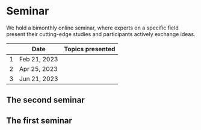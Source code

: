 # Seminar

We hold a bimonthly online seminar, where experts on a specific field present their cutting-edge studies and participants actively exchange ideas.

|   | Date      |  Topics presented                                                                  |
|-------|-------------------------------------------------------------------------|---------------------------------------------------------|
|     1 | Feb 21, 2023                                         |                                                |
| 2     | Apr 25, 2023                 |                       |
|     3 | Jun 21, 2023                        |               |          


## The second seminar

## The first seminar